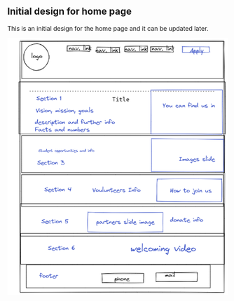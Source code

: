 ## Initial design for home page

This is an initial design for the home page and it can be updated later.

![ ](wireframe2.png)
